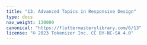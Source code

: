```yaml
---
title: "13. Advanced Topics in Responsive Design"
type: docs
nav_weight: 130000
canonical: "https://fluttermasterylibrary.com/6/13"
license: "© 2023 Tokenizer Inc. CC BY-NC-SA 4.0"
---
```

